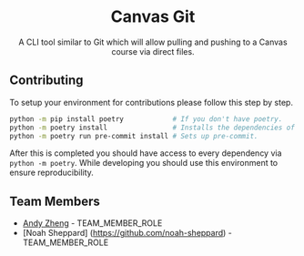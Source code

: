 <div align="center">
    <h1>Canvas Git</h1>
    A CLI tool similar to Git which will allow pulling and pushing to a Canvas course via direct files.
</div>

## Contributing
To setup your environment for contributions please follow this step by step.
```bash
python -m pip install poetry            # If you don't have poetry.
python -m poetry install                # Installs the dependencies of the project.
python -m poetry run pre-commit install # Sets up pre-commit.
```

After this is completed you should have access to every dependency via `python -m poetry`. While developing you should use this environment to ensure reproducibility.

[//]: # (TODO: Team members should modify this file in their branches and create a PR to complete assignment 01.)
## Team Members
- [Andy Zheng](https://github.com/EOF-D) - TEAM_MEMBER_ROLE
- [Noah Sheppard] (https://github.com/noah-sheppard) - TEAM_MEMBER_ROLE
